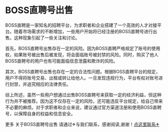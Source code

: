 # BOSS直聘号出售

BOSS直聘是一家知名的招聘平台，为求职者和企业搭建了一个高效的人才对接平台。随着市场需求的不断增加，一些用户开始将已经注册的BOSS直聘号进行出售。这种现象引起了一些关注和讨论。

首先，BOSS直聘号出售存在一定的风险。因为BOSS直聘严格规定了账号的使用权，如果账号被出售后被发现，将会面临账号被封禁的风险。同时，购买了他人BOSS直聘号的用户也有可能面临信息泄露和欺诈的风险。

其次，BOSS直聘号出售也存在一定的合法性问题。根据BOSS直聘平台的规定，用户不得将账号交易、出租或转让给他人。一旦发现违规行为，平台有权对账号进行封禁，并追究相应的法律责任。

综上所述，虽然一些用户想通过出售BOSS直聘号来获取一定的经济利益，但这种行为并不被推荐。因为这不仅存在一定的风险，还可能违反平台规定，给自己带来不必要的麻烦。对于求职者和企业来说，建议通过官方渠道注册和使用BOSS直聘号，以保障自身的权益和信息安全。

更多 关于BOSS直聘号出售 请通过✈与我们联系，感谢阅读,谢谢！[点这里联系✈](https://gg.k02.cc)
